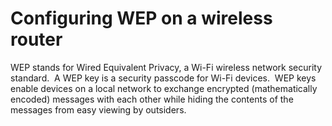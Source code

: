 # Configuring WEP on a wireless router

WEP stands for Wired Equivalent Privacy, a Wi-Fi wireless network security standard. 
A WEP key is a security passcode for Wi-Fi devices. 
WEP keys enable devices on a local network to exchange encrypted (mathematically encoded) messages with each other while hiding the contents of the messages from easy viewing by outsiders.

